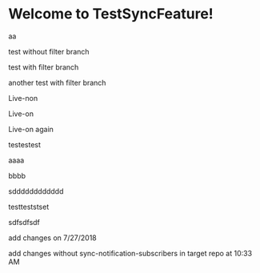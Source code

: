 # Welcome to TestSyncFeature!

aa

test without filter branch

test with filter branch

another test with filter branch

Live-non

Live-on

Live-on again

testestest

aaaa

bbbb

sdddddddddddd

testteststset


sdfsdfsdf


add changes on 7/27/2018

add changes without sync-notification-subscribers in target repo at 10:33 AM
